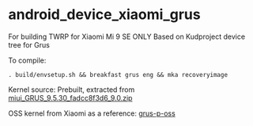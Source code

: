 # android_device_xiaomi_grus

For building TWRP for Xiaomi Mi 9 SE ONLY
Based on Kudproject device tree for Grus

To compile:

```
. build/envsetup.sh && breakfast grus eng && mka recoveryimage
```

Kernel source: Prebuilt, extracted from [miui_GRUS_9.5.30_fadcc8f3d6_9.0.zip](http://bigota.d.miui.com/9.5.30/miui_GRUS_9.5.30_fadcc8f3d6_9.0.zip)

OSS kernel from Xiaomi as a reference: [grus-p-oss](https://github.com/MiCode/Xiaomi_Kernel_OpenSource/tree/grus-p-oss)
